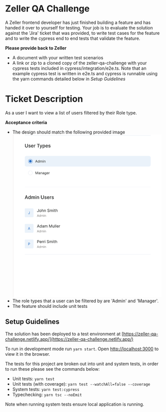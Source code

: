 # Zeller QA Challenge
A Zeller frontend developer has just finished building a feature and has handed it over to yourself for testing. Your job is to evaluate the solution against the 'Jira' ticket that was provided, to write test cases for the feature and to write the cypress end to end tests that validate the feature. 

**Please provide back to Zeller**
- A document with your written test scenarios 
- A link or zip to a cloned copy of the zeller-qa-challenge with your cypress tests included in cypress/integration/e2e.ts. Note that an example cypress test is written in e2e.ts and cypress is runnable using the yarn commands detailed below in *Setup Guidelines*


# Ticket Description
As a user I want to view a list of users filtered by their Role type. 

**Acceptance criteria**
- The design should match the following provided image 
  <img src="./Requirements/zeller-customers-design.png" alt="Requirements" width="500"/>
- The role types that a user can be filtered by are 'Admin' and 'Manager'. 
- The feature should include unit tests



## Setup Guidelines

The solution has been deployed to a test environment at [https://zeller-qa-challenge.netlify.app/](https://zeller-qa-challenge.netlify.app/)

To run in development mode run `yarn start`. Open
[http://localhost:3000](http://localhost:3000) to view it in the browser.

The tests for this project are broken out into unit and system tests, in order
to run these please see the commands below:

* Unit tests: `yarn test`
* Unit tests (with coverage): `yarn test --watchAll=false --coverage`
* System tests:  `yarn test:cypress`
* Typechecking: `yarn tsc --noEmit`

Note when running system tests ensure local application is running.
